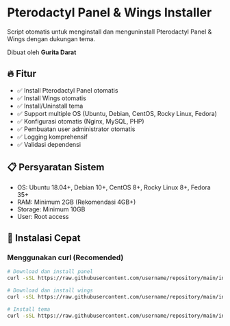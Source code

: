 # Pterodactyl Panel & Wings Installer

Script otomatis untuk menginstall dan menguninstall Pterodactyl Panel & Wings dengan dukungan tema.

Dibuat oleh **Gurita Darat**

## 🔥 Fitur

- ✅ Install Pterodactyl Panel otomatis
- ✅ Install Wings otomatis  
- ✅ Install/Uninstall tema
- ✅ Support multiple OS (Ubuntu, Debian, CentOS, Rocky Linux, Fedora)
- ✅ Konfigurasi otomatis (Nginx, MySQL, PHP)
- ✅ Pembuatan user administrator otomatis
- ✅ Logging komprehensif
- ✅ Validasi dependensi

## 📋 Persyaratan Sistem

- OS: Ubuntu 18.04+, Debian 10+, CentOS 8+, Rocky Linux 8+, Fedora 35+
- RAM: Minimum 2GB (Rekomendasi 4GB+)
- Storage: Minimum 10GB
- User: Root access

## 🚀 Instalasi Cepat

### Menggunakan curl (Recomended)

```bash
# Download dan install panel
curl -sSL https://raw.githubusercontent.com/username/repository/main/install.sh | bash -s -- --install-panel --panel-url https://panel.domain.com

# Download dan install wings
curl -sSL https://raw.githubusercontent.com/username/repository/main/install.sh | bash -s -- --install-wings

# Install tema
curl -sSL https://raw.githubusercontent.com/username/repository/main/install.sh | bash -s -- --install-theme --theme-repo https://github.com/user/theme-repo